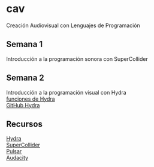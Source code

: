 # cav
Creación Audiovisual con Lenguajes de Programación

## Semana 1
Introducción a la programación sonora con SuperCollider  

## Semana 2
Introducción a la programación visual con Hydra  
[funciones de Hydra](https://hydra.ojack.xyz/api/)  
[GitHub Hydra](https://github.com/hydra-synth/hydra)  
## Recursos
[Hydra](https://hydra.ojack.xyz/)  
[SuperCollider](https://supercollider.github.io/)  
[Pulsar](https://pulsar-edit.dev/)  
[Audacity](https://www.audacityteam.org/)  
